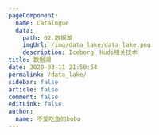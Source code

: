 ```yaml
---
pageComponent: 
  name: Catalogue
  data: 
    path: 02.数据湖
    imgUrl: /img/data_lake/data_lake.png
    description: Iceberg、Hudi相关技术
title: 数据湖
date: 2020-03-11 21:50:54
permalink: /data_lake/
sidebar: false
article: false
comment: false
editLink: false
author: 
  name: 不爱吃鱼的bobo
---
```

